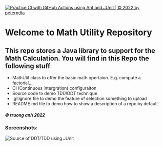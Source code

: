 [![Practice CI with GitHub Actions using Ant and JUnit | © 2022 by peterndta](https://github.com/peterndta/math-util/actions/workflows/mathutil-ci.yml/badge.svg)](https://github.com/peterndta/math-util/actions/workflows/mathutil-ci.yml)
# Welcome to Math Utility Repository

## This repo stores a Java library to support for the Math Calculation. You will find in this Repo the following stuff

* MathUtil class to offer the basic math opertaion. E.g. compute a factorial,...
* CI (Continuous Intergration) configuraiton
* Source code to demo TDD/DDT technique
* .gitignore file to demo the feature of selection something to upload
* README.md file to demo how to show a description of a repo by default

##### © truong anh 2022


### Screenshots:
![Source of DDT/TDD using JUnit](https://github.com/truonganh123/math-util/blob/main/Screenshot/tdd-using-JUnit.png)